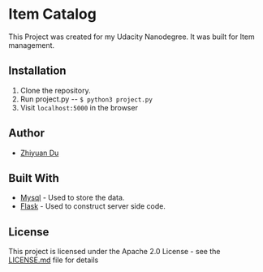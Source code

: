 # Item Catalog

This Project was created for my Udacity Nanodegree. It was built for Item management.


## Installation

1. Clone the repository.
2. Run project.py -- `$ python3 project.py`
3. Visit `localhost:5000` in the browser

## Author

* [Zhiyuan Du](https://github.com/lYesterdaYl)

## Built With

* [Mysql](https://www.mysql.com/) - Used to store the data.
* [Flask](http://flask.pocoo.org/) - Used to construct server side code.

## License

This project is licensed under the Apache 2.0 License - see the [LICENSE.md](LICENSE.md) file for details